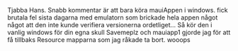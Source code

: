 Tjabba Hans. Snabb kommentar är att bara köra mauiAppen i windows. fick brutala fel sista dagarna med emulatorn som brickade hela appen något något att den inte kunde verifiera versionerna ordetliget...
Så kör den i vanlig windows för din egna skull 
Savemeplz och mauiapp1 gjorde jag för att få tillbaks Resource mapparna som jag råkade ta bort. wooops
